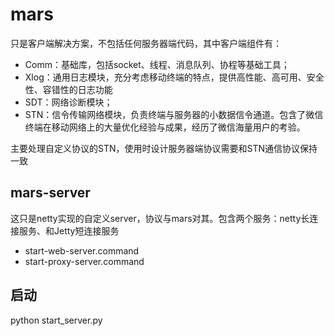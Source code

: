 # mars
只是客户端解决方案，不包括任何服务器端代码，其中客户端组件有：
+ Comm：基础库，包括socket、线程、消息队列、协程等基础工具；
+ Xlog：通用日志模块，充分考虑移动终端的特点，提供高性能、高可用、安全性、容错性的日志功能
+ SDT：网络诊断模块；
+ STN：信令传输网络模块，负责终端与服务器的小数据信令通道。包含了微信终端在移动网络上的大量优化经验与成果，经历了微信海量用户的考验。

主要处理自定义协议的STN，使用时设计服务器端协议需要和STN通信协议保持一致

## mars-server
这只是netty实现的自定义server，协议与mars对其。包含两个服务：netty长连接服务、和Jetty短连接服务

+ start-web-server.command
+ start-proxy-server.command

## 启动
python start_server.py

